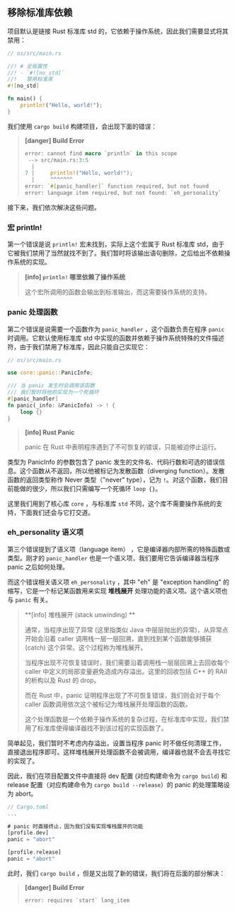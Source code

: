 ## 移除标准库依赖

项目默认是链接 Rust 标准库 std 的，它依赖于操作系统，因此我们需要显式将其禁用：

```rust
// os/src/main.rs

//! # 全局属性
//! - `#![no_std]`  
//!   禁用标准库
#![no_std]

fn main() {
    println!("Hello, world!");
}
```

我们使用 `cargo build` 构建项目，会出现下面的错误：

> **[danger] Build Error**
>
> ```rust
> error: cannot find macro `println` in this scope
>  --> src/main.rs:3:5
>   |
> 7 |     println!("Hello, world!");
>   |     ^^^^^^^
> error: `#[panic_handler]` function required, but not found
> error: language item required, but not found: `eh_personality`
> ```

接下来，我们依次解决这些问题。

### 宏 println!

第一个错误是说 `println!` 宏未找到，实际上这个宏属于 Rust 标准库 std，由于它被我们禁用了当然就找不到了。我们暂时将该输出语句删除，之后给出不依赖操作系统的实现。

> **[info] `println!` 哪里依赖了操作系统**
>
> 这个宏所调用的函数会输出到标准输出，而这需要操作系统的支持。

### panic 处理函数

第二个错误是说需要一个函数作为 `panic_handler` ，这个函数负责在程序 `panic` 时调用。它默认使用标准库 std 中实现的函数并依赖于操作系统特殊的文件描述符，由于我们禁用了标准库，因此只能自己实现它：

```rust
// os/src/main.rs

use core::panic::PanicInfo;

/// 当 panic 发生时会调用该函数
/// 我们暂时将他的实现为一个死循环
#[panic_handler]
fn panic(_info: &PanicInfo) -> ! {
    loop {}
}
```

> **[info] Rust Panic**
>
> panic 在 Rust 中表明程序遇到了不可恢复的错误，只能被迫停止运行。

类型为 PanicInfo 的参数包含了 panic 发生的文件名、代码行数和可选的错误信息。这个函数从不返回，所以他被标记为发散函数（diverging function）。发散函数的返回类型称作 Never 类型（"never" type），记为 `!`。对这个函数，我们目前能做的很少，所以我们只需编写一个死循环 `loop {}`。

这里我们用到了核心库 `core` ，与标准库 `std` 不同，这个库不需要操作系统的支持，下面我们还会与它打交道。

### eh_personality 语义项

第三个错误提到了语义项（language item） ，它是编译器内部所需的特殊函数或类型。刚才的 `panic_handler` 也是一个语义项，我们要用它告诉编译器当程序 panic 之后如何处理。

而这个错误相关语义项 `eh_personality` ，其中 "eh" 是 "exception handling" 的缩写，它是一个标记某函数用来实现 **堆栈展开** 处理功能的语义项。这个语义项也与 `panic` 有关。

> **[info] 堆栈展开 (stack unwinding) **
>
> 通常，当程序出现了异常 (这里指类似 Java 中层层抛出的异常)，从异常点开始会沿着 caller 调用栈一层一层回溯，直到找到某个函数能够捕获 (catch) 这个异常。这个过程称为堆栈展开。
>
> 当程序出现不可恢复错误时，我们需要沿着调用栈一层层回溯上去回收每个 caller 中定义的局部变量避免造成内存溢出。这里的回收包括 C++ 的 RAII 的析构以及 Rust 的 drop。
>
> 而在 Rust 中，panic 证明程序出现了不可恢复错误，我们则会对于每个 caller 函数调用依次这个被标记为堆栈展开处理函数的函数。
>
> 这个处理函数是一个依赖于操作系统的复杂过程，在标准库中实现，我们禁用了标准库使得编译器找不到该过程的实现函数了。

简单起见，我们暂时不考虑内存溢出，设置当程序 panic 时不做任何清理工作，直接退出程序即可。这样堆栈展开处理函数不会被调用，编译器也就不会去寻找它的实现了。

因此，我们在项目配置文件中直接将 dev 配置 (对应构建命令为 `cargo build`) 和 release 配置（对应构建命令为 `cargo build --release`）的 panic 的处理策略设为 abort。

```rust
// Cargo.toml
...

# panic 时直接终止，因为我们没有实现堆栈展开的功能
[profile.dev]
panic = "abort"

[profile.release]
panic = "abort"
```

此时，我们 `cargo build` ，但是又出现了新的错误，我们将在后面的部分解决：

> **[danger] Build Error**
>
> `` error: requires `start` lang_item ``